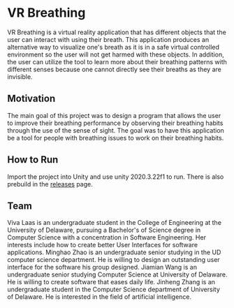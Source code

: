 # VR Breathing
VR Breathing is a virtual reality application that has different objects that the user can interact with using their breath. This application produces an alternative way to visualize one's breath as it is in a safe virtual controlled environment so the user will not get harmed with these objects. In addition, the user can utilize the tool to learn more about their breathing patterns with different senses because one cannot directly see their breaths as they are invisible.

## Motivation
The main goal of this project was to design a program that allows the user to improve their breathing performance by observing their breathing habits through the use of the sense of sight. The goal was to have this application be a tool for people with breathing issues to work on their breathing habits.

## How to Run
Import the project into Unity and use unity 2020.3.22f1 to run. There is also prebuild in the [releases](https://github.com/HCI-UD/finalproject-5-breathofthewild/releases/tag/binary) page.

## Team
Viva Laas is an undergraduate student in the College of Engineering at the University of Delaware, pursuing a Bachelor's of Science degree in Computer Science with a concentration in Software Engineering. Her interests include how to create better User Interfaces for software applications.
Minghao Zhao is an undergraduate senior studying in the UD computer science department. He is willing to design an outstanding user interface for the software his group designed. 
Jiamian Wang is an undergraduate senior studying Computer Science at University of Delaware. He is willing to create software that eases daily life.
Jinheng Zhang is an undergraduate student in the Computer Science department of University of Delaware. He is interested in the field of artificial intelligence.
